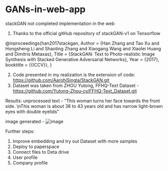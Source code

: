 # GANs-in-web-app


stackGAN not completed implementation in the web

1) Thanks to the official gitHub repository of stackGAN-v1 on Tensorflow 


@inproceedings{han2017stackgan,
Author = {Han Zhang and Tao Xu and Hongsheng Li and Shaoting Zhang and Xiaogang Wang and Xiaolei Huang and Dimitris Metaxas},
Title = {StackGAN: Text to Photo-realistic Image Synthesis with Stacked Generative Adversarial Networks},
Year = {2017},
booktitle = {{ICCV}},
}

2) Code presented in my realization is the extension of code: https://github.com/AarohiSingla/StackGAN.git 
3) Dataset was taken from ZHOU Yutong, FFHQ-Text Dataset - https://github.com/Yutong-Zhou-cv/FFHQ-Text_Dataset.git


Results:
  unprocessed text - "This woman turns her face towards the front side. \nThis woman is about 38 to 43 years old and has narrow light-brown eyes with double eyelids"
  
  image generated - ![image](https://user-images.githubusercontent.com/66064451/176171190-10b70a14-d886-4007-99aa-ae87254342a1.png)



Further steps:
 1) Improve embedding and try out Dataset with more samples 
 2) Deploy to paperspace
 3) Connect files to Deta drive 
 4) User profile
 5) Company profile
